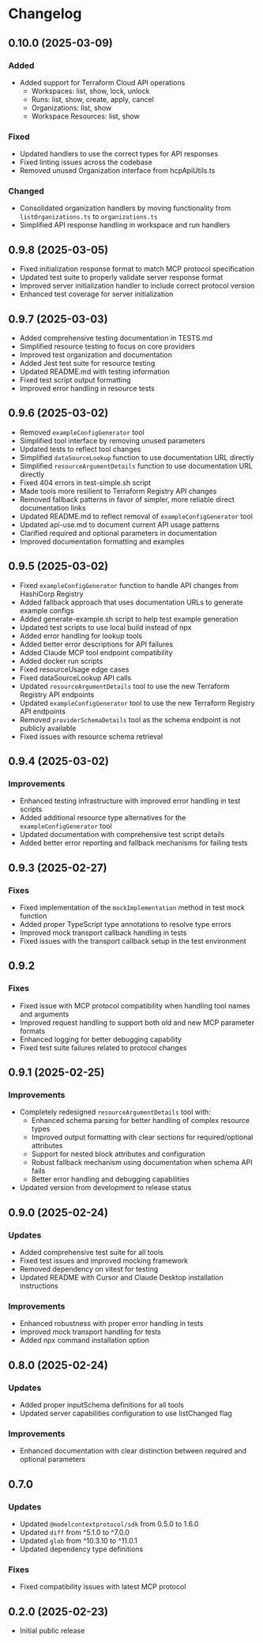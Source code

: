 # Changelog

## 0.10.0 (2025-03-09)

### Added
- Added support for Terraform Cloud API operations
  - Workspaces: list, show, lock, unlock
  - Runs: list, show, create, apply, cancel
  - Organizations: list, show
  - Workspace Resources: list, show

### Fixed
- Updated handlers to use the correct types for API responses
- Fixed linting issues across the codebase
- Removed unused Organization interface from hcpApiUtils.ts

### Changed
- Consolidated organization handlers by moving functionality from `listOrganizations.ts` to `organizations.ts`
- Simplified API response handling in workspace and run handlers

## 0.9.8 (2025-03-05)
- Fixed initialization response format to match MCP protocol specification
- Updated test suite to properly validate server response format
- Improved server initialization handler to include correct protocol version
- Enhanced test coverage for server initialization

## 0.9.7 (2025-03-03)
- Added comprehensive testing documentation in TESTS.md
- Simplified resource testing to focus on core providers
- Improved test organization and documentation
- Added Jest test suite for resource testing
- Updated README.md with testing information
- Fixed test script output formatting
- Improved error handling in resource tests

## 0.9.6 (2025-03-02)
- Removed `exampleConfigGenerator` tool
- Simplified tool interface by removing unused parameters
- Updated tests to reflect tool changes
- Simplified `dataSourceLookup` function to use documentation URL directly
- Simplified `resourceArgumentDetails` function to use documentation URL directly
- Fixed 404 errors in test-simple.sh script
- Made tools more resilient to Terraform Registry API changes
- Removed fallback patterns in favor of simpler, more reliable direct documentation links
- Updated README.md to reflect removal of `exampleConfigGenerator` tool
- Updated api-use.md to document current API usage patterns
- Clarified required and optional parameters in documentation
- Improved documentation formatting and examples

## 0.9.5 (2025-03-02)
- Fixed `exampleConfigGenerator` function to handle API changes from HashiCorp Registry
- Added fallback approach that uses documentation URLs to generate example configs
- Added generate-example.sh script to help test example generation
- Updated test scripts to use local build instead of npx
- Added error handling for lookup tools
- Added better error descriptions for API failures
- Added Claude MCP tool endpoint compatibility
- Added docker run scripts
- Fixed resourceUsage edge cases
- Fixed dataSourceLookup API calls
- Updated `resourceArgumentDetails` tool to use the new Terraform Registry API endpoints
- Updated `exampleConfigGenerator` tool to use the new Terraform Registry API endpoints
- Removed `providerSchemaDetails` tool as the schema endpoint is not publicly 
available
- Fixed issues with resource schema retrieval

## 0.9.4 (2025-03-02)

### Improvements
- Enhanced testing infrastructure with improved error handling in test scripts
- Added additional resource type alternatives for the `exampleConfigGenerator` tool
- Updated documentation with comprehensive test script details
- Added better error reporting and fallback mechanisms for failing tests

## 0.9.3 (2025-02-27)

### Fixes
- Fixed implementation of the `mockImplementation` method in test mock function
- Added proper TypeScript type annotations to resolve type errors
- Improved mock transport callback handling in tests
- Fixed issues with the transport callback setup in the test environment

## 0.9.2

### Fixes
- Fixed issue with MCP protocol compatibility when handling tool names and arguments
- Improved request handling to support both old and new MCP parameter formats
- Enhanced logging for better debugging capability
- Fixed test suite failures related to protocol changes

## 0.9.1 (2025-02-25)

### Improvements
- Completely redesigned `resourceArgumentDetails` tool with:
  - Enhanced schema parsing for better handling of complex resource types
  - Improved output formatting with clear sections for required/optional attributes
  - Support for nested block attributes and configuration
  - Robust fallback mechanism using documentation when schema API fails
  - Better error handling and debugging capabilities
- Updated version from development to release status

## 0.9.0 (2025-02-24)

### Updates
- Added comprehensive test suite for all tools
- Fixed test issues and improved mocking framework
- Removed dependency on vitest for testing
- Updated README with Cursor and Claude Desktop installation instructions

### Improvements
- Enhanced robustness with proper error handling in tests
- Improved mock transport handling for tests
- Added npx command installation option

## 0.8.0 (2025-02-24)

### Updates
- Added proper inputSchema definitions for all tools
- Updated server capabilities configuration to use listChanged flag

### Improvements
- Enhanced documentation with clear distinction between required and optional parameters

## 0.7.0

### Updates
- Updated `@modelcontextprotocol/sdk` from 0.5.0 to 1.6.0
- Updated `diff` from ^5.1.0 to ^7.0.0
- Updated `glob` from ^10.3.10 to ^11.0.1
- Updated dependency type definitions

### Fixes
- Fixed compatibility issues with latest MCP protocol

## 0.2.0 (2025-02-23)

- Initial public release 